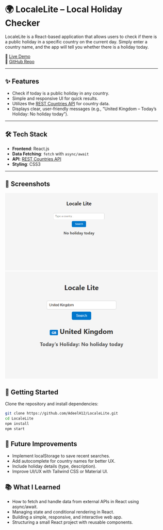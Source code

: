 # 🌍 LocaleLite – Local Holiday Checker

LocaleLite is a React-based application that allows users to check if there is a public holiday in a specific country on the current day. Simply enter a country name, and the app will tell you whether there is a holiday today.

🔗 [Live Demo](https://adeelh12.github.io/LocaleLite/)  
📂 [GitHub Repo](https://github.com/AdeelH12/LocaleLite)

---

## ✨ Features

- Check if today is a public holiday in any country.  
- Simple and responsive UI for quick results.  
- Utilizes the [REST Countries API](https://restcountries.com/) for country data.  
- Displays clear, user-friendly messages (e.g., “United Kingdom – Today’s Holiday: No holiday today”).  

---

## 🛠️ Tech Stack

- **Frontend**: React.js  
- **Data Fetching**: `fetch` with `async/await`  
- **API**: [REST Countries API](https://restcountries.com/)  
- **Styling**: CSS3  

---
## 📸 Screenshots

![Homepage](./screenshots/homepage.png)  
![Holiday Result](./screenshots/results.png)  

## 🚀 Getting Started

Clone the repository and install dependencies:

```bash
git clone https://github.com/AdeelH12/LocaleLite.git
cd LocaleLite
npm install
npm start
```

## 🔮 Future Improvements

- Implement localStorage to save recent searches.
- Add autocomplete for country names for better UX.
- Include holiday details (type, description).
- Improve UI/UX with Tailwind CSS or Material UI.

## 📚 What I Learned
- How to fetch and handle data from external APIs in React using async/await.
- Managing state and conditional rendering in React.
- Building a simple, responsive, and interactive web app.
- Structuring a small React project with reusable components.
